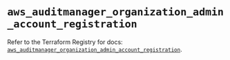 # `aws_auditmanager_organization_admin_account_registration`

Refer to the Terraform Registry for docs: [`aws_auditmanager_organization_admin_account_registration`](https://registry.terraform.io/providers/hashicorp/aws/5.85.0/docs/resources/auditmanager_organization_admin_account_registration).
